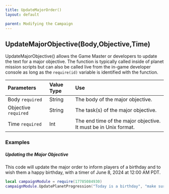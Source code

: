 ```yaml
---
title: UpdateMajorOrder()
layout: default

parent: Modifying the Campaign
---
```

<h2>UpdateMajorObjective(Body,Objective,Time)</h2>

UpdateMajorObjective() allows the Game Master or developers to update the text for a major objective. The function is typically called inside of planet mission scripts but can also be called live from the in-game developer console as long as the `require(id)` variable is identified with the function.

| Parameters     | Value Type | Use          |
|:---------------|:-----------|:-------------|
| Body `required` | String     | The body of the major objective. |
| Objective `required` | String | The task(s) of the major objective. |
| Time `required` | Int | The end time of the major objective. It must be in Unix format. |

<h3>Examples</h3>

<h5>Updating the Major Objective</h5>
This code will update the major order to inform players of a birthday and to wish them a happy birthday, with a timer of June 8, 2024 at 12:00 AM PDT.

```lua
local campaignModule = require(17785084930)
campaignModule.UpdatePlanetProgression("Today is a birthday", "make sure to celebrate with cake!","Say Happy Birthday",1717830000)
```

